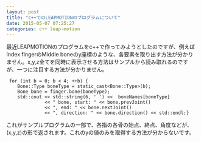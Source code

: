 ```yaml
---
layout: post
title: "c++でのLEAPMOTIONのプログラムについて"
date: 2015-05-07 07:25:27
categories: c++ leap-motion
---
```

<p>最近LEAPMOTIONのプログラムをc++で作ってみようとしたのですが、例えばIndex fingerのMiddle boneのy座標のような、各要素を取り出す方法が分かりません。x,y,z全てを同時に表示させる方法はサンプルから読み取れるのですが、一つに注目する方法が分かりません。</p>

<pre><code> for (int b = 0; b &lt; 4; ++b) {
    Bone::Type boneType = static_cast&lt;Bone::Type&gt;(b);
    Bone bone = finger.bone(boneType);
    std::cout &lt;&lt; std::string(6, ' ') &lt;&lt;  boneNames[boneType]
              &lt;&lt; " bone, start: " &lt;&lt; bone.prevJoint()
              &lt;&lt; ", end: " &lt;&lt; bone.nextJoint()
              &lt;&lt; ", direction: " &lt;&lt; bone.direction() &lt;&lt; std::endl;}
</code></pre>

<p>これがサンプルプログラムの一部で、各指の各骨の始点、終点、角度などが、(x,y,z)の形で返されます。これのyの値のみを取得する方法が分からないです。</p>
